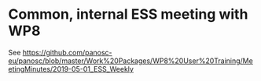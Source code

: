 # Common, internal ESS meeting with WP8
See https://github.com/panosc-eu/panosc/blob/master/Work%20Packages/WP8%20User%20Training/MeetingMinutes/2019-05-01_ESS_Weekly
